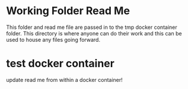 # Working Folder Read Me
This folder and read me file are passed in to the tmp docker container folder.
This directory is where anyone can do their work and this can be used to house any files going forward.

# test docker container
update read me from within a docker container!
